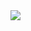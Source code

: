 
<img src="https://res.cloudinary.com/rulez-new-media/image/upload/c_fill,h_300,w_800,f_auto,q:auto/backgrounds/IMG_1240_g4eflt.jpg" />
